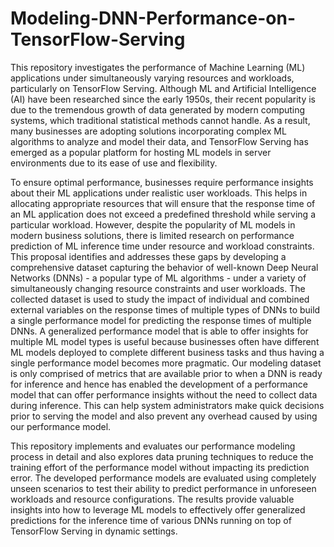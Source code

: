 # Modeling-DNN-Performance-on-TensorFlow-Serving

This repository investigates the performance of Machine Learning (ML) applications under simultaneously varying resources and workloads, particularly on TensorFlow Serving. Although ML and Artificial Intelligence (AI) have been researched since the early 1950s, their recent popularity is due to the tremendous growth of data generated by modern computing systems, which traditional statistical methods cannot handle. As a result, many businesses are adopting solutions incorporating complex ML algorithms to analyze and model their data, and TensorFlow Serving has emerged as a popular platform for hosting ML models in server environments due to its ease of use and flexibility.

To ensure optimal performance, businesses require performance insights about their ML applications under realistic user workloads. This helps in allocating appropriate resources that will ensure that the response time of an ML application does not exceed a predefined threshold while serving a particular workload. However, despite the popularity of ML models in modern business solutions, there is limited research on performance prediction of ML inference time under resource and workload constraints. This proposal identifies and addresses these gaps by developing a comprehensive dataset capturing the behavior of well-known Deep Neural Networks (DNNs) - a popular type of ML algorithms - under a variety of simultaneously changing resource constraints and user workloads. The collected dataset is used to study the impact of individual and combined external variables on the response times of multiple types of DNNs to build a single performance model for predicting the response times of multiple DNNs. A generalized performance model that is able to offer insights for multiple ML model types is useful because businesses often have different ML models deployed to complete different business tasks and thus having a single performance model becomes more pragmatic. Our modeling dataset is only comprised of metrics that are available prior to when a DNN is ready for inference and hence has enabled the development of a performance model that can offer performance insights without the need to collect data during inference. This can help system administrators make quick decisions prior to serving the model and also prevent any overhead caused by using our performance model.

This repository implements and evaluates our performance modeling process in detail and also explores data pruning techniques to reduce the training effort of the performance model without impacting its prediction error. The developed performance models are evaluated using completely unseen scenarios to test their ability to predict performance in unforeseen workloads and resource configurations. The results provide valuable insights into how to leverage ML models to effectively offer generalized predictions for the inference time of various DNNs running on top of TensorFlow Serving in dynamic settings. 

